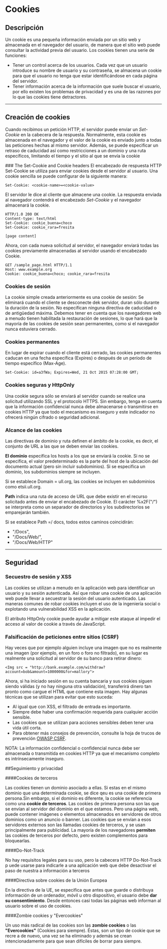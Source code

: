 # Cookies
## Descripción
Un cookie es una pequeña información enviada por un sitio web y almacenada en el navegador del usuario, de manera que el sitio web puede consultar la actividad previa del usuario. Los cookies tienen una serie de funciones:

* Tener un control acerca de los usuarios. Cada vez que un usuario introduce su nombre de usuario y su contraseña, se almacena un cookie para que el usuario no tenga que estar identificándose en cada página del servidor.
* Tener información acerca de la información que suele buscar el usuario, por ello existen los problemas de privacidad y es una de las razones por lo que las cookies tiene detractores.
---

## Creación de cookies
Cuando recibimos un petición HTTP, el servidor puede enviar un *Set-Cookie* en la cabecera de la respuesta. Normalmente, esta cookie es almacenada en el navegador y el valor de la cookie es enviado junto a todas las peticiones hechas al mismo servidor. Además, se puede especificar un retraso de caducidad así como restricciones a un dominio y una ruta específicos, limitando el tiempo y el sitio al que se envía la cookie

### The Set-Cookie and Cookie headers
El encabezado de respuesta HTTP Set-Cookie se utiliza para enviar cookies desde el servidor al usuario. Una cookie sencilla se puede configurar de la siguiente manera:
~~~
Set-Cookie: <cookie-name>=<cookie-value>
~~~  

El servidor le dice al cliente que almacene una cookie. La respuesta enviada al navegador contendrá el encabezado *Set-Cookie* y el navegador almacenará la cookie.
~~~
HTTP/1.0 200 OK
Content-type: text/html
Set-Cookie: cookie_buena=choco
Set-Cookie: cookie_rara=fresita

[page content]
~~~  

Ahora, con cada nueva solicitud al servidor, el navegador enviará todas las cookies previamente almacenadas al servidor usando el encabezado Cookie.
~~~
GET /sample_page.html HTTP/1.1
Host: www.example.org
Cookie: cookie_buena=choco; cookie_rara=fresita
~~~

### Cookies de  sesión

La cookie simple creada anteriormente es una cookie de sesión: Se eliminará cuando el cliente se desconecte dek servidor, duran sólo durante la duración de la sesión. No especifican ninguna directiva de caducidad o de antigüedad máxima. Debemos tener en cuenta que los navegadores web a menudo tienen habilitada la restauración de sesiones, lo que hará que la mayoría de las cookies de sesión sean permanentes, como si el navegador nunca estuviera cerrado.


### Cookies permanentes

En lugar de expirar cuando el cliente está cerrado, las cookies permanentes caducan en una fecha específica (Expires) o después de un período de tiempo específico (Max-Age).
~~~
Set-Cookie: id=a3fWa; Expires=Wed, 21 Oct 2015 07:28:00 GMT;
~~~


### Cookies seguras y HttpOnly

Una cookie segura sólo se enviará al servidor cuando se realice una solicitud utilizando SSL y el protocolo HTTPS. Sin embargo, tenga en cuenta que la información confidencial nunca debe almacenarse o transmitirse en cookies HTTP ya que todo el mecanismo es inseguro y este indicador no ofrecerá ningún cifrado o seguridad adicional.


### Alcance de las cookies

Las directivas de dominio y ruta definen el ámbito de la cookie, es decir, el conjunto de URL a las que se deben enviar las cookies.

**El dominio** especifica los hosts a los que se enviará la cookie. Si no se especifica, el valor predeterminado es la parte del host de la ubicación del documento actual (pero sin incluir subdominios). Si se especifica un dominio, los subdominios siempre se incluyen.

Si se establece Domain = ull.org, las cookies se incluyen en subdominios como etsii.ull.org.

**Path** indica una ruta de acceso de URL que debe existir en el recurso solicitado antes de enviar el encabezado de Cookie. El carácter %x2F("/") se interpreta como un separador de directorios y los subdirectorios se emparejarán también.

Si se establece Path =/ docs, todos estos caminos coincidirán:

* "/Docs",
* "/Docs/Web/",
* "/Docs/Web/HTTP"
---
## Seguridad

### Secuestro de sesión y XSS

Las cookies se utilizan a menudo en la aplicación web para identificar un usuario y su sesión autenticada. Así que robar una cookie de una aplicación web puede llevar a secuestrar la sesión del usuario autenticado. Las maneras comunes de robar cookies incluyen el uso de la ingeniería social o explotando una vulnerabilidad XSS en la aplicación.


El atributo HttpOnly cookie puede ayudar a mitigar este ataque al impedir el acceso al valor de cookie a través de JavaScript.

### Falsificación de peticiones entre sitios (CSRF)

Hay veces que por ejemplo alguien incluye una imagen que no es realmente una imagen (por ejemplo, en un foro o foro no filtrado), en su lugar es realmente una solicitud al servidor de su banco para retirar dinero:
~~~
<Img src = "http://bank.example.com/withdraw?account=bob&amount=1000000&for=mallory">
~~~
Ahora, si ha iniciado sesión en su cuenta bancaria y sus cookies siguen siendo válidas (y no hay ninguna otra validación), transferirá dinero tan pronto como cargue el HTML que contiene esta imagen. Hay algunas técnicas que se utilizan para evitar que esto suceda:
* Al igual que con XSS, el filtrado de entrada es importante.
* Siempre debe haber una confirmación requerida para cualquier acción sensible.
* Las cookies que se utilizan para acciones sensibles deben tener una vida útil corta.
* Para obtener más consejos de prevención, consulte la hoja de trucos de prevención [OWASP CSRF](https://www.owasp.org/).

NOTA: La información confidencial o confidencial nunca debe ser almacenada o transmitida en cookies HTTP ya que el mecanismo completo es intrínsecamente inseguro.


##Seguimiento y privacidad

####Cookies de terceros

Las cookies tienen un dominio asociado a ellas. Si estas en el mismo dominio que una determinada cookie, se dice qeu es una cookie de primera persona.Sin embargo, si el dominio es diferente, la cookie se referencia como una **cookie de terceros**. Las cookies de primera persona son las que se envían al servidor del dominio en el que estamos. Pero una página web, puede contener imágenes o elementos almacenados en servidores de otros dominios como un anuncio o banner. Las cookies que se envían a esos servidores externos son las llamadas cookies de terceros, y se usan principalmente para publicidad. La mayoría de los navegadores **permiten** las cookies de terceros por defecto, pero existen complementos para bloquearlas.

####Do-Not-Track

No hay requisitos legales para su uso, pero la cabecera HTTP Do-Not-Track p
uede usarse para indicarle a una aplicación web que debe desactivar el paso
 de nuestra a información a terceros

####Directiva sobre cookies de la Unión Europea

En la directiva de la UE, se especifica que antes que guarde o distribuya información de un ordenador, móvil u otro dispositivo, el usuario debe **dar su consentimiento**. Desde entonces casi todas las páginas web informan al
 usuario sobre el uso de cookies.

####Zombie cookies y "Evercookies"

Un uso más radical de las cookies son las **zombie cookies** o las **"Evercookies"** (Cookies para siempre). Éstas, son un tipo de cookie que se recre
a de nuevo, una vez se ha eliminado y además se crean intencionadamente para que sean difíciles de borrar para siempre.


